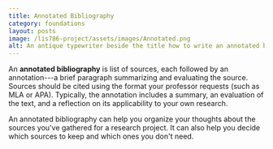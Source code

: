 ```yaml
---
title: Annotated Bibliography
category: foundations
layout: posts
image: /lis786-project/assets/images/Annotated.png
alt: An antique typewriter beside the title how to write an annotated bibliography 
---
```

An **annotated bibliography** is list of sources, each followed by an annotation---a brief paragraph summarizing and evaluating the source. Sources should be cited using the format your professor requests (such as MLA or APA). Typically, the annotation includes a summary, an evaluation of the text, and a reflection on its applicability to your own research.

An annotated bibliography can help you organize your thoughts about the sources you've gathered for a research project. It can also help you decide which sources to keep and which ones you don't need. 